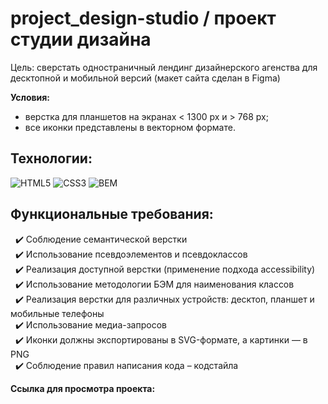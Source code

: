 # project_design-studio / проект студии дизайна
Цель: сверстать одностраничный лендинг дизайнерского агенства для десктопной и мобильной версий (макет сайта сделан в Figma)

**Условия:**
- верстка для планшетов на экранах < 1300 px и > 768 px;
- все иконки представлены в векторном формате.

## Технологии:
<img src="https://img.shields.io/badge/HTML5-red?style=for-the-badge&logo=html5&logoColor=white" alt="HTML5"/>
<img src="https://img.shields.io/badge/CSS3-blue?style=for-the-badge&logo=css3&logoColor=white" alt="CSS3"/>
<img src="https://img.shields.io/badge/BEM-18d0ff?style=for-the-badge&logo=bem&logoColor=white" alt="BEM"/>

## Функциональные требования:
&nbsp; :heavy_check_mark: Соблюдение семантической верстки <br>
&nbsp; :heavy_check_mark: Использование псевдоэлементов и псевдоклассов <br>
&nbsp; :heavy_check_mark: Реализация доступной верстки (применение подхода accessibility) <br>
&nbsp; :heavy_check_mark: Использование методологии БЭМ для наименования классов <br>
&nbsp; :heavy_check_mark: Реализация верстки для различных устройств: десктоп, планшет и мобильные телефоны <br>
&nbsp; :heavy_check_mark: Использование медиа-запросов <br>
&nbsp; :heavy_check_mark: Иконки должны экспортированы в SVG-формате, а картинки — в PNG <br>
&nbsp; :heavy_check_mark: Соблюдение правил написания кода – кодстайла <br>

**Ссылка для просмотра проекта:** 